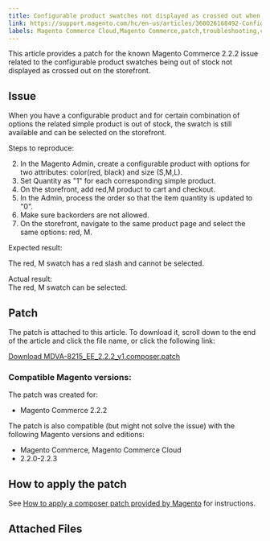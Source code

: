 ```yaml
---
title: Configurable product swatches not displayed as crossed out when out of stock 
link: https://support.magento.com/hc/en-us/articles/360026168492-Configurable-product-swatches-not-displayed-as-crossed-out-when-out-of-stock-
labels: Magento Commerce Cloud,Magento Commerce,patch,troubleshooting,configurable,known issues,2.2.2
---
```


This article provides a patch for the known Magento Commerce 2.2.2 issue related to the configurable product swatches being out of stock not displayed as crossed out on the storefront.

 Issue
-----

 When you have a configurable product and for certain combination of options the related simple product is out of stock, the swatch is still available and can be selected on the storefront.

 Steps to reproduce:

 
 2. In the Magento Admin, create a configurable product with options for two attributes: color(red, black) and size (S,M,L).
 4. Set Quantity as "1" for each corresponding simple product.
 6. On the storefront, add red,M product to cart and checkout.
 8. In the Admin, process the order so that the item quantity is updated to "0".
 10. Make sure backorders are not allowed.
 12. On the storefront, navigate to the same product page and select the same options: red, M.
 
 Expected result:

 The red, M swatch has a red slash and cannot be selected.

 Actual result:  
The red, M swatch can be selected.

 Patch
-----

 The patch is attached to this article. To download it, scroll down to the end of the article and click the file name, or click the following link:

 [Download MDVA-8215\_EE\_2.2.2\_v1.composer.patch](https://support.magento.com/hc/article_attachments/360025640692/MDVA-8215_EE_2.2.2_v1.composer.patch)

 ### Compatible Magento versions:

 The patch was created for:

 
 * Magento Commerce 2.2.2
 
 The patch is also compatible (but might not solve the issue) with the following Magento versions and editions:

 
 * Magento Commerce, Magento Commerce Cloud
 * 2.2.0-2.2.3
 
 How to apply the patch
----------------------

 See [How to apply a composer patch provided by Magento](https://support.magento.com/hc/en-us/articles/360028367731) for instructions.

 Attached Files
--------------

